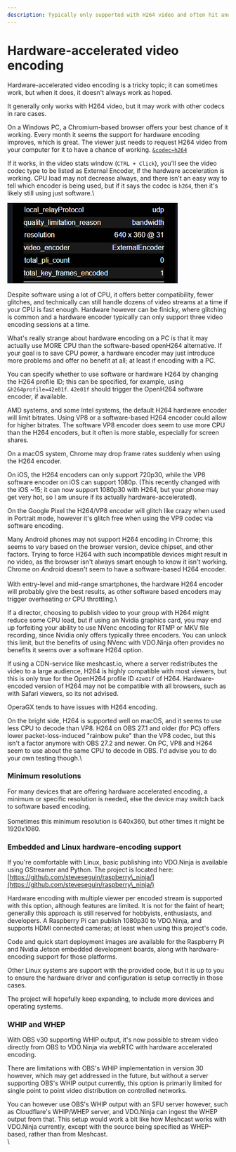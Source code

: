 ```yaml
---
description: Typically only supported with H264 video and often hit and miss
---
```


# Hardware-accelerated video encoding

Hardware-accelerated video encoding is a tricky topic; it can sometimes work, but when it does, it doesn't always work as hoped.

It generally only works with H264 video, but it may work with other codecs in rare cases.

On a Windows PC, a Chromium-based browser offers your best chance of it working. Every month it seems the support for hardware encoding improves, which is great. The viewer just needs to request H264 video from your computer for it to have a chance of working. [`&codec=h264`](../advanced-settings/view-parameters/codec.md)

If it works, in the video stats window (`CTRL + Click`), you'll see the video codec type to be listed as External Encoder, if the hardware acceleration is working. CPU load may not decrease always, and there isn't an easy way to tell which encoder is being used, but if it says the codec is `h264`, then it's likely still using just software.\


![Sample of the H264 Hardware Encoder working with VDO.Ninja](<../.gitbook/assets/image (17) (1) (1).png>)

Despite software using a lot of CPU, it offers better compatibility, fewer glitches, and technically can still handle dozens of video streams at a time if your CPU is fast enough. Hardware however can be finicky, where glitching is common and a hardware encoder typically can only support three video encoding sessions at a time.

What's really strange about hardware encoding on a PC is that it may actually use MORE CPU than the software-based openH264 alternative. If your goal is to save CPU power, a hardware encoder may just introduce more problems and offer no benefit at all; at least if encoding with a PC.&#x20;

You can specify whether to use software or hardware H264 by changing the H264 profile ID; this can be specified, for example, using `&h264profile=42e01f`. `42e01f` should trigger the OpenH264 software encoder, if available.&#x20;



AMD systems, and some Intel systems, the default H264 hardware encoder will limit bitrates. Using VP8 or a software-based H264 encoder could allow for higher bitrates. The software VP8 encoder does seem to use more CPU than the H264 encoders, but it often is more stable, especially for screen shares.

On a macOS system, Chrome may drop frame rates suddenly when using the H264 encoder.&#x20;

On iOS, the H264 encoders can only support 720p30, while the VP8 software encoder on iOS can support 1080p. (This recently changed with the iOS \~15; it can now support 1080p30 with H264, but your phone may get very hot, so I am unsure if its actually hardware-accelerated).

On the Google Pixel the H264/VP8 encoder will glitch like crazy when used in Portrait mode, however it's glitch free when using the VP9 codec via software encoding.

Many Android phones may not support H264 encoding in Chrome; this seems to vary based on the browser version, device chipset, and other factors. Trying to force H264 with such incompatible devices might result in no video, as the browser isn't always smart enough to know it isn't working. Chrome on Android doesn't seem to have a software-based H264 encoder.\
\
With entry-level and mid-range smartphones, the hardware H264 encoder will probably give the best results, as other software based encoders may trigger overheating or CPU throttling.\


If a director, choosing to publish video to your group with H264 might reduce some CPU load, but if using an Nvidia graphics card, you may end up forfeiting your ability to use NVenc encoding for RTMP or MKV file recording, since Nvidia only offers typically three encoders. You can unlock this limit, but the benefits of using NVenc with VDO.Ninja often provides no benefits it seems over a software H264 option.

If using a CDN-service like meshcast.io, where a server redistributes the video to a large audience, H264 is highly compatible with most viewers, but this is only true for the OpenH264 profile ID `42e01f` of H264. Hardware-encoded version of H264 may not be compatible with all browsers, such as with Safari viewers, so its not advised.

OperaGX tends to have issues with H264 encoding.

On the bright side, H264 is supported well on macOS, and it seems to use less CPU to decode than VP8. H264 on OBS 27.1 and older (for PC) offers lower packet-loss-induced "rainbow puke" than the VP8 codec, but this isn't a factor anymore with OBS 27.2 and newer. On PC, VP8 and H264 seem to use about the same CPU to decode in OBS. I'd advise you to do your own testing though.\


### Minimum resolutions

For many devices that are offering hardware accelerated encoding, a minimum or specific resolution is needed, else the device may switch back to software based encoding.\
\
Sometimes this minimum resolution is 640x360, but other times it might be 1920x1080.

### Embedded and Linux hardware-encoding support

If you're comfortable with Linux, basic publishing into VDO.Ninja is available using GStreamer and Python. The project is located here: [https://github.com/steveseguin/raspberry\_ninja/](https://github.com/steveseguin/raspberry\_ninja/)

Hardware encoding with multiple viewer per encoded stream is supported with this option, although features are limited. It is not for the faint of heart; generally this approach is still reserved for hobbyists, enthusiasts, and developers. A Raspberry Pi can publish 1080p30 to VDO.Ninja, and supports HDMI connected cameras; at least when using this project's code.

Code and quick start deployment images are available for the Raspberry Pi and Nvidia Jetson embedded development boards, along with hardware-encoding support for those platforms.

Other Linux systems are support with the provided code, but it is up to you to ensure the hardware driver and configuration is setup correctly in those cases.

The project will hopefully keep expanding, to include more devices and operating systems.



### WHIP and WHEP

With OBS v30 supporting WHIP output, it's now possible to stream video directly from OBS to VDO.Ninja via webRTC with hardware accelerated encoding.

There are limitations with OBS's WHIP implementation in version 30 however, which may get addressed in the future, but without a server supporting OBS's WHIP output currently, this option is primarily limited for single point to point video distribution on controlled networks.

You can however use OBS's WHIP output with an SFU server however, such as Cloudflare's WHIP/WHEP server, and VDO.Ninja can ingest the WHEP output from that. This setup would work a bit like how Meshcast works with VDO.Ninja currently, except with the source being specified as WHEP-based, rather than from Meshcast.\
\


